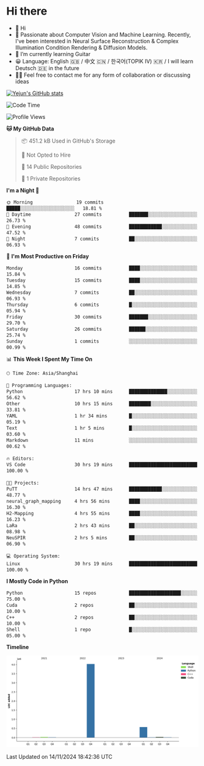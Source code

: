 # Hi there
- 👋 Hi
- 🔭 Passionate about Computer Vision and Machine Learning. Recently, I've been interested in Neural Surface Reconstruction & Complex Illumination Condition Rendering & Diffusion Models.
- 🌱 I’m currently learning Guitar
- 😀 Language: English 🇬🇧 / 中文 🇨🇳 / 한국어(TOPIK IV) 🇰🇷 / I will learn Deutsch 🇩🇪 in the future
- 🙋‍♂️ Feel free to contact me for any form of collaboration or discussing ideas


<!-- <img height="195px" src="https://github-readme-stats.vercel.app/api?username=yejun688&count_private=true&show_icons=true&hide_rank=true&title_color=0969da&bg_color=ffffff00&text_color=57606a&disable_animations=true"><img height="195px" src="https://github-readme-stats.vercel.app/api/top-langs?username=yejun688&layout=compact&title_color=0969da&bg_color=ffffff00&text_color=57606a"> -->

[![Yejun's GitHub stats](https://github-readme-stats.vercel.app/api?username=yejun688)](https://github.com/yejun688/github-readme-stats)

<!---
yejun688/yejun688 is a ✨ special ✨ repository because its `README.md` (this file) appears on your GitHub profile.
You can click the Preview link to take a look at your changes.
--->

<!--START_SECTION:waka-->
![Code Time](http://img.shields.io/badge/Code%20Time-462%20hrs%2036%20mins-blue)

![Profile Views](http://img.shields.io/badge/Profile%20Views-8-blue)

**🐱 My GitHub Data** 

> 📦 451.2 kB Used in GitHub's Storage 
 > 
> 🚫 Not Opted to Hire
 > 
> 📜 14 Public Repositories 
 > 
> 🔑 1 Private Repositories 
 > 
**I'm a Night 🦉** 

```text
🌞 Morning                19 commits          █████░░░░░░░░░░░░░░░░░░░░   18.81 % 
🌆 Daytime                27 commits          ███████░░░░░░░░░░░░░░░░░░   26.73 % 
🌃 Evening                48 commits          ████████████░░░░░░░░░░░░░   47.52 % 
🌙 Night                  7 commits           ██░░░░░░░░░░░░░░░░░░░░░░░   06.93 % 
```
📅 **I'm Most Productive on Friday** 

```text
Monday                   16 commits          ████░░░░░░░░░░░░░░░░░░░░░   15.84 % 
Tuesday                  15 commits          ████░░░░░░░░░░░░░░░░░░░░░   14.85 % 
Wednesday                7 commits           ██░░░░░░░░░░░░░░░░░░░░░░░   06.93 % 
Thursday                 6 commits           █░░░░░░░░░░░░░░░░░░░░░░░░   05.94 % 
Friday                   30 commits          ███████░░░░░░░░░░░░░░░░░░   29.70 % 
Saturday                 26 commits          ██████░░░░░░░░░░░░░░░░░░░   25.74 % 
Sunday                   1 commits           ░░░░░░░░░░░░░░░░░░░░░░░░░   00.99 % 
```


📊 **This Week I Spent My Time On** 

```text
🕑︎ Time Zone: Asia/Shanghai

💬 Programming Languages: 
Python                   17 hrs 10 mins      ██████████████░░░░░░░░░░░   56.62 % 
Other                    10 hrs 15 mins      ████████░░░░░░░░░░░░░░░░░   33.81 % 
YAML                     1 hr 34 mins        █░░░░░░░░░░░░░░░░░░░░░░░░   05.19 % 
Text                     1 hr 5 mins         █░░░░░░░░░░░░░░░░░░░░░░░░   03.60 % 
Markdown                 11 mins             ░░░░░░░░░░░░░░░░░░░░░░░░░   00.62 % 

🔥 Editors: 
VS Code                  30 hrs 19 mins      █████████████████████████   100.00 % 

🐱‍💻 Projects: 
PuTT                     14 hrs 47 mins      ████████████░░░░░░░░░░░░░   48.77 % 
neural_graph_mapping     4 hrs 56 mins       ████░░░░░░░░░░░░░░░░░░░░░   16.30 % 
H2-Mapping               4 hrs 55 mins       ████░░░░░░░░░░░░░░░░░░░░░   16.23 % 
LaRa                     2 hrs 43 mins       ██░░░░░░░░░░░░░░░░░░░░░░░   08.98 % 
NeuSPIR                  2 hrs 5 mins        ██░░░░░░░░░░░░░░░░░░░░░░░   06.90 % 

💻 Operating System: 
Linux                    30 hrs 19 mins      █████████████████████████   100.00 % 
```

**I Mostly Code in Python** 

```text
Python                   15 repos            ███████████████████░░░░░░   75.00 % 
Cuda                     2 repos             ██░░░░░░░░░░░░░░░░░░░░░░░   10.00 % 
C++                      2 repos             ██░░░░░░░░░░░░░░░░░░░░░░░   10.00 % 
Shell                    1 repo              █░░░░░░░░░░░░░░░░░░░░░░░░   05.00 % 
```



**Timeline**

![Lines of Code chart](https://raw.githubusercontent.com/yejun688/yejun688/main/assets/bar_graph.png)


 Last Updated on 14/11/2024 18:42:36 UTC
<!--END_SECTION:waka-->

